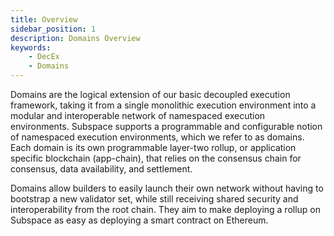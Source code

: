 ```yaml
---
title: Overview
sidebar_position: 1
description: Domains Overview
keywords:
    - DecEx
    - Domains
---
```

Domains are the logical extension of our basic decoupled execution framework, taking it from a single monolithic execution environment into a modular and interoperable network of namespaced execution environments. Subspace supports a programmable and configurable notion of namespaced execution environments, which we refer to as domains. Each domain is its own programmable layer-two rollup, or application specific blockchain (app-chain), that relies on the consensus chain for consensus, data availability, and settlement. 

Domains allow builders to easily launch their own network without having to bootstrap a new validator set, while still receiving shared security and interoperability from the root chain. They aim to make deploying a rollup on Subspace as easy as deploying a smart contract on Ethereum. 
